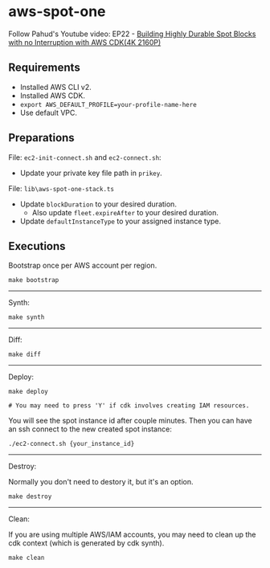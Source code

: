 # aws-spot-one

Follow Pahud's Youtube video: EP22 - [Building Highly Durable Spot Blocks with no Interruption with AWS CDK(4K 2160P)](https://youtu.be/RgQQO6mMY9E)

## Requirements

- Installed AWS CLI v2.
- Installed AWS CDK.
- `export AWS_DEFAULT_PROFILE=your-profile-name-here`
- Use default VPC. 

## Preparations

File: `ec2-init-connect.sh` and `ec2-connect.sh`:

- Update your private key file path in `prikey`.

File: `lib\aws-spot-one-stack.ts`

- Update `blockDuration` to your desired duration.
  - Also update `fleet.expireAfter` to your desired duration.
- Update `defaultInstanceType` to your assigned instance type.

## Executions

Bootstrap once per AWS account per region.

```
make bootstrap

```

---

Synth:

```
make synth
```

---

Diff:

```
make diff
```

---

Deploy:

```
make deploy

# You may need to press 'Y' if cdk involves creating IAM resources.
```

You will see the spot instance id after couple minutes.
Then you can have an ssh connect to the new created spot instance:

```
./ec2-connect.sh {your_instance_id}
```

---

Destroy:

Normally you don't need to destory it, but it's an option.

```
make destroy
```

---

Clean:

If you are using multiple AWS/IAM accounts, you may need to clean up the cdk context (which is generated by cdk synth).

```
make clean
```
